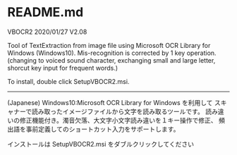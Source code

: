 ﻿# README.md 

VBOCR2                   2020/01/27  V2.08

Tool of TextExtraction from image file using Microsoft OCR Library for Windows (Windows10).
Mis-recognition is corrected by 1 key operation.
(changing to voiced sound character, exchanging small and large letter, shorcut key input for frequent words.)

To install, double click SetupVBOCR2.msi.

*************************************************************************

(Japanese)
Windows10:Microsoft OCR Library for Windows を利用して
スキャナーで読み取ったイメージファイルから文字を読み取るツールです。
読み違いの修正機能付き。濁音欠落、大文字小文字読み違いを１キー操作で修正、
頻出語を事前定義してのショートカット入力をサポートします。

インストールは SetupVBOCR2.msi をダブルクリックしてください
